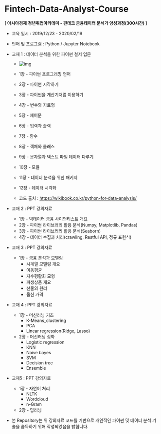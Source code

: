 # Fintech-Data-Analyst-Course

__[ 아시아경제 청년취업아카데미 - 핀테크 금융데이터 분석가 양성과정(300시간) ]__

- 교육 일시 : 2019/12/23 - 2020/02/19
- 언어 및 프로그램 : Python / Jupyter Notebook
- 교재 1  : 데이터 분석을 위한 파이썬 철저 입문
  - ![img](https://wikibook.co.kr/images/cover/s/9791158391126.jpg)

  - 1장 - 파이썬 프로그래밍 언어
  - 2장 - 파이썬 시작하기
  - 3장 - 파이썬을 계산기처럼 이용하기
  - 4장 - 변수와 자료형
  - 5장 - 제어문
  - 6장 - 입력과 출력
  - 7장 - 함수
  - 8장 - 객체와 클래스
  - 9장 - 문자열과 텍스트 파일 데이터 다루기
  - 10장 - 모듈
  - 11장 - 데이터 분석을 위한 패키지
  - 12장 - 데이터 시각화
  - 코드 출처 : https://wikibook.co.kr/python-for-data-analysis/
- 교재 2 : PPT 강의자료

  - 1장 - 빅데이터 금융 사이언티스트 개요
  - 2장 - 파이썬 라이브러리 활용 분석(Numpy, Matplotlib, Pandas)
  - 3장 - 파이썬 라이브러리 활용 분석(Seaborn)
  - 4장 - 데이터 수집과 처리(crawling, Restful API, 정규 표현식)
- 교재 3 : PPT 강의자료
  - 1장 - 금융  분석과 모델링
    - 시계열 모델링 개요
    - 이동평균
    - 지수평활화 모형
    - 파생상품 개요
    - 선물의 원리
    - 옵션 가격
- 교재 4 : PPT 강의자료 
  - 1장 - 머신러닝 기초
    - K-Means_clustering
    - PCA
    - Linear regression(Ridge, Lasso)
  - 2장 - 머신러닝 심화
    - Logistic regression
    - KNN
    - Naive bayes
    - SVM
    - Decision tree
    - Ensemble
- 교재5 : PPT 강의자료
  - 1장 - 자연어 처리
    - NLTK
    - Wordcloud
    - n-Gram
  - 2장 - 딥러닝



- 본 Repository는 위 강의자료 코드를 기반으로 개인적인 파이썬 및 데이터 분석 기술을 습득하기 위해 작성되었음을 밝힙니다.

  